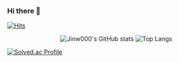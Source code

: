 ### Hi there 👋
[![Hits](https://hits.seeyoufarm.com/api/count/incr/badge.svg?url=https%3A%2F%2Fgithub.com%2FJinw000&count_bg=%23000000&title_bg=%23000000&icon=github.svg&icon_color=%23FF6BD2&title=GitHub&edge_flat=false)](https://hits.seeyoufarm.com)
<div align="center">
 
  ![Jinw000's GitHub stats](https://github-readme-stats.vercel.app/api?username=Jinw000&theme=neon&show_icons=true)
  ![Top Langs](https://github-readme-stats.vercel.app/api/top-langs/?username=Jinw000&theme=neon&layout=compact)

</div>

[![Solved.ac Profile](http://mazassumnida.wtf/api/v2/generate_badge?boj=sjw030729)](https://solved.ac/sjw030729/)
